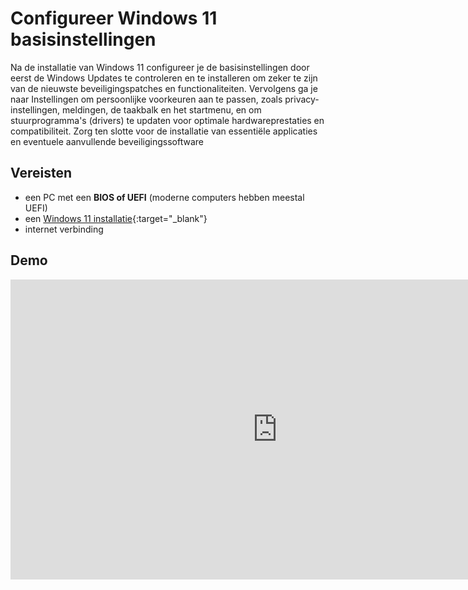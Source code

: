 # Configureer Windows 11 basisinstellingen

Na de installatie van Windows 11 configureer je de basisinstellingen door eerst de Windows Updates te controleren en te installeren om zeker te zijn van de nieuwste beveiligingspatches en functionaliteiten. Vervolgens ga je naar Instellingen om persoonlijke voorkeuren aan te passen, zoals privacy-instellingen, meldingen, de taakbalk en het startmenu, en om stuurprogramma's (drivers) te updaten voor optimale hardwareprestaties en compatibiliteit. Zorg ten slotte voor de installatie van essentiële applicaties en eventuele aanvullende beveiligingssoftware

## Vereisten
- een PC met een **BIOS of UEFI** (moderne computers hebben meestal UEFI)
- een [Windows 11 installatie](../../howtos/installeer-windows11/index.md){:target="_blank"}
- internet verbinding

## Demo
<iframe width="854" height="480" src="https://www.youtube.com/embed/g0HqGEIRdMw?autoplay=0&loop=0&mute=0" title="YouTube video player" frameborder="0" allow="accelerometer; autoplay; clipboard-write; encrypted-media; gyroscope; picture-in-picture; web-share" referrerpolicy="strict-origin-when-cross-origin" allowfullscreen></iframe>
